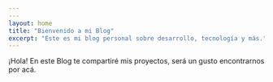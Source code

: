 ```yaml
---
---
layout: home
title: "Bienvenido a mi Blog"
excerpt: "Este es mi blog personal sobre desarrollo, tecnología y más."
---
```


¡Hola! En este Blog te compartiré mis proyectos, será un gusto encontrarnos por acá.
